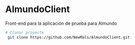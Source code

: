 # AlmundoClient
Front-end para la aplicación de prueba para Almundo

```sh
# Clonar proyecto 
 git clone https://github.com/NewMals/AlmundoClient.git
```